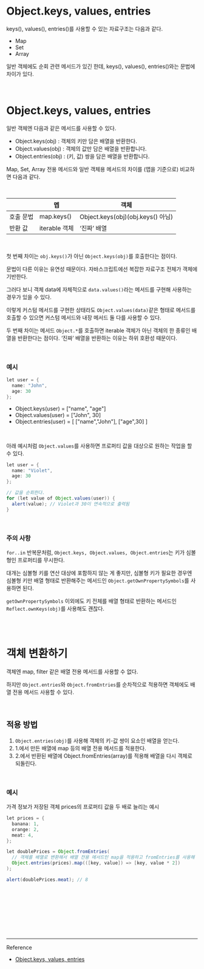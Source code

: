 # Object.keys, values, entries

keys(), values(), entries()를 사용할 수 있는 자료구조는 다음과 같다.

- Map
- Set
- Array

일반 객체에도 순회 관련 메서드가 있긴 한데, keys(), values(), entries()와는 문법에 차이가 있다.

<br/>

# Object.keys, values, entries

일반 객체엔 다음과 같은 메서드를 사용할 수 있다.

- Object.keys(obj) : 객체의 키만 담은 배열을 반환한다.
- Object.values(obj) : 객체의 값만 담은 배열을 반환합니다.
- Object.entries(obj) : (키, 값) 쌍을 담은 배열을 반환합니다.

Map, Set, Array 전용 메서드와 일반 객체용 메서드의 차이를 (맵을 기준으로) 비교하면 다음과 같다. 


<br/>

||멥|객체|
|---|---|---|
|호출 문법|map.keys()|Object.keys(obj)(obj.keys() 아님)|
|반환 값|iterable 객체|‘진짜’ 배열|

<br/>


첫 번째 차이는 ```obj.keys()```가 아닌 ```Object.keys(obj)```를 호출한다는 점이다.

문법이 다른 이유는 유연성 때문이다. 자바스크립트에선 복잡한 자료구조 전체가 객체에 기반한다.
 
그러다 보니 객체 data에 자체적으로 ```data.values()```라는 메서드를 구현해 사용하는 경우가 있을 수 있다.
 
이렇게 커스텀 메서드를 구현한 상태라도 ```Object.values(data)```같은 형태로 메서드를 호출할 수 있으면 커스텀 메서드와 내장 메서드 둘 다를 사용할 수 있다.

두 번째 차이는 메서드 ```Object.*```를 호출하면 iterable 객체가 아닌 객체의 한 종류인 배열을 반환한다는 점이다. ‘진짜’ 배열을 반환하는 이유는 하위 호환성 때문이다.

<br/>

### 예시

```java
let user = {
  name: "John",
  age: 30
};
```

- Object.keys(user) = ["name", "age"]
- Object.values(user) = ["John", 30]
- Object.entries(user) = [ ["name","John"], ["age",30] ]

<br/>

아래 예시처럼 ```Object.values```를 사용하면 프로퍼티 값을 대상으로 원하는 작업을 할 수 있다.


```java
let user = {
  name: "Violet",
  age: 30
};

// 값을 순회한다.
for (let value of Object.values(user)) {
  alert(value); // Violet과 30이 연속적으로 출력됨
}
```

<br/>

### 주의 사항

```for..in``` 반복문처럼, ```Object.keys, Object.values, Object.entries```는 키가 심볼형인 프로퍼티를 무시한다.

대개는 심볼형 키를 연산 대상에 포함하지 않는 게 좋지만, 심볼형 키가 필요한 경우엔 심볼형 키만 배열 형태로 반환해주는 메서드인 ```Object.getOwnPropertySymbols```를 사용하면 된다.
 
```getOwnPropertySymbols``` 이외에도 키 전체를 배열 형태로 반환하는 메서드인 ```Reflect.ownKeys(obj)```를 사용해도 괜찮다.

<br/><br/>

# 객체 변환하기

객체엔 map, filter 같은 배열 전용 메서드를 사용할 수 없다.

하지만 ```Object.entries```와 ```Object.fromEntries```를 순차적으로 적용하면 객체에도 배열 전용 메서드 사용할 수 있다.
 
<br/>

## 적용 방법

1. ```Object.entries(obj)```를 사용해 객체의 키-값 쌍이 요소인 배열을 얻는다.
2. 1.에서 만든 배열에 map 등의 배열 전용 메서드를 적용한다.
3. 2.에서 반환된 배열에 Object.fromEntries(array)를 적용해 배열을 다시 객체로 되돌린다.
 
<br/>

### 예시


가격 정보가 저장된 객체 prices의 프로퍼티 값을 두 배로 늘리는 예시

```java
let prices = {
  banana: 1,
  orange: 2,
  meat: 4,
};

let doublePrices = Object.fromEntries(
  // 객체를 배열로 변환해서 배열 전용 메서드인 map을 적용하고 fromEntries를 사용해 배열을 다시 객체로 되돌립니다.
  Object.entries(prices).map(([key, value]) => [key, value * 2])
);

alert(doublePrices.meat); // 8
```


<br/><br/><br/><br/><br/><br/><br/>

---
Reference

- [Object.keys, values, entries](https://ko.javascript.info/keys-values-entries#ref-284)

